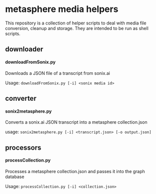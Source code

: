 # metasphere media helpers
This repository is a collection of helper scripts to deal with media file conversion, cleanup and storage. They are intended to be run as shell scripts.




## downloader
#### downloadFromSonix.py
Downloads a JSON file of a transcript from sonix.ai

Usage: ```downloadFromSonix.py [-i] <sonix media id>```


## converter
#### sonix2metasphere.py
Converts a sonix.ai JSON transcript into a metasphere collection.json

usage: ```sonix2metasphere.py [-i] <transcript.json> [-o output.json]```


## processors
#### processCollection.py
Processes a metasphere collection.json and passes it into the graph database

Usage: ```processCollection.py [-i] <collection.json>```

